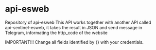 # api-esweb
Repository of api-esweb
This API works together with another API called api-sentinel-esweb, it takes the result in JSON and send message in Telegram, informating the http_code of the website

IMPORTANT!!! Change all fields identified by {} with your credentials.
